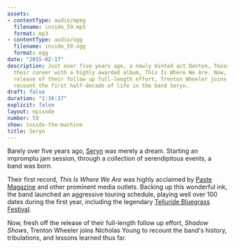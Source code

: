 ```yaml
---
assets:
- contentType: audio/mpeg
  filename: inside_59.mp3
  format: mp3
- contentType: audio/ogg
  filename: inside_59.ogg
  format: ogg
date: "2015-02-17"
description: Just over five years ago, a newly minted act Denton, Texas kicked off
  their career with a highly awarded album, This Is Where We Are. Now, fresh off the
  release of their follow up full-length effort, Trenton Wheeler joins Nicholas to
  recount the first half-decade of life in the band Seryn.
draft: false
duration: "1:36:37"
explicit: false
layout: episode
number: 59
show: inside-the-machine
title: Seryn
---
```

Barely over five years ago, [Seryn](http://serynsound.com) was merely a dream. Starting an impromptu jam session, through a collection of serendipitous events, a band was born.

Their first record, *This Is Where We Are* was highly acclaimed by [Paste Magazine](http://www.pastemagazine.com/tag/seryn) and other prominent media outlets. Backing up this wonderful ink, the band launched an aggressive touring schedule, playing well over 100 dates during the first year, including the legendary [Telluride Bluegrass Festival](http://www.bluegrass.com/telluride).

Now, fresh off the release of their full-length follow up effort, *Shadow Shows*, Trenton Wheeler joins Nicholas Young to recount the band's history, tribulations, and lessons learned thus far.